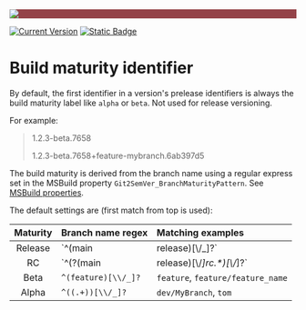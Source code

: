 ﻿---
uid: maturity-identifier
---

<div style="background-color:#944248;padding:0px;margin-bottom:0.5em">
  <img src="https://noetictools.github.io/Git2SemVer.MSBuild/Images/Git2SemVer_banner_840x70.png"/>
</div>

[![Current Version](https://img.shields.io/nuget/v/NoeticTools.Git2SemVer.MSBuild?label=Git2SemVer.MSBuild)](https://www.nuget.org/packages/NoeticTools.Git2SemVer.MsBuild)
<a href="https://github.com/NoeticTools/Git2SemVer">
  ![Static Badge](https://img.shields.io/badge/GitHub%20project-944248?logo=github)
</a>

# Build maturity identifier

By default, the first identifier in a version's prelease identifiers is always the build maturity label like `alpha` or `beta`.
Not used for release versioning.

For example:

> 1.2.3-beta.7658
>
> 1.2.3-beta.7658+feature-mybranch.6ab397d5

The build maturity is derived from the branch name using a regular express set in the MSBuild property `Git2SemVer_BranchMaturityPattern`.
See [MSBuild properties](xref:msbuild-properties).

The default settings are (first match from top is used):

| Maturity | Branch name regex                         | Matching examples  |
| :---:    |:---                                       |:---                |
| Release  | `^(main|release)[\\/_]?`                  | `main`, `release`, `release/release_name` |
| RC       | `^(?<rc>(main|release)[\\/_]rc.*)[\\/_]?` | `main/rc`, `release/rc5`  |
| Beta     | `^(feature)[\\/_]?`                       | `feature`, `feature/feature_name`  |
| Alpha    | `^((.+))[\\/_]?`                          | `dev/MyBranch`, `tom` |

